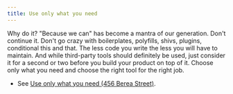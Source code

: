 ```yaml
---
title: Use only what you need
---
```


Why do it? "Because we can" has become a mantra of our generation. Don't continue it. Don't go crazy with boilerplates, polyfills, shivs, plugins, conditional this and that. The less code you write the less you will have to maintain. And while third-party tools should definitely be used, just consider it for a second or two before you build your product on top of it. Choose only what you need and choose the right tool for the right job.

- See [Use only what you need (456 Berea Street)](http://www.456bereastreet.com/archive/201203/use_only_what_you_need/).
